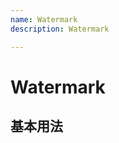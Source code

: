```yaml
---
name: Watermark
description: Watermark

---
```


<script setup>
    import Base from './examples/watermark/index.vue'
</script>

# Watermark

## 基本用法

<Demo title="基本用法">
    <Base />
</Demo>


